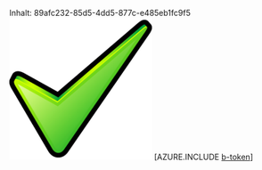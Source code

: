 Inhalt: 89afc232-85d5-4dd5-877c-e485eb1fc9f5![Bild](3f27a655-44fb-4660-b292-e38a54c75afd.png)
[AZURE.INCLUDE [b-token](60e386d7-3955-4bb8-9b1d-3b3e76c96ccd.md)]
